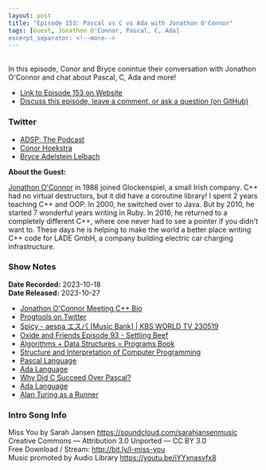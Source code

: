 ```yaml
---
layout: post
title: "Episode 153: Pascal vs C vs Ada with Jonathon O'Connor"
tags: [Guest, Jonathon O'Connor, Pascal, C, Ada]
excerpt_separator: <!--more-->
---
```


<br>In this episode, Conor and Bryce conintue their conversation with Jonathon O'Connor and chat about Pascal, C, Ada and more!

<!--more-->

* [Link to Episode 153 on Website](https://adspthepodcast.com/2023/10/27/Episode-153.html)
* [Discuss this episode, leave a comment, or ask a question (on GitHub)](https://github.com/codereport/adsp2/discussions/39)

### Twitter
 
* [ADSP: The Podcast](https://twitter.com/adspthepodcast)
* [Conor Hoekstra](https://twitter.com/code_report)
* [Bryce Adelstein Lelbach](https://twitter.com/blelbach)

**About the Guest:**

[Jonathon O'Connor](https://twitter.com/ninkibah) in 1988 joined Glockenspiel, a small Irish company. C++ had no virtual destructors, but it did have a coroutine library! I spent 2 years teaching C++ and OOP. In 2000, he switched over to Java. But by 2010, he started 7 wonderful years writing in Ruby. In 2016, he returned to a completely different C++, where one never had to see a pointer if you didn't want to. These days he is helping to make the world a better place writing C++ code for LADE GmbH, a company building electric car charging infrastructure.

### Show Notes
 
**Date Recorded:** 2023-10-18 <br>
**Date Released:** 2023-10-27

* [Jonathon O'Connor Meeting C++ Bio](https://meetingcpp.com/2018/Speaker/items/Jonathan_O_Connor.html)
* [Progtools on Twitter](https://twitter.com/progtools)
* [Spicy - aespa エスパ [Music Bank] | KBS WORLD TV 230519](https://www.youtube.com/watch?v=L_yKxGQ5XBo)
* [Oxide and Friends Episode 93 - Settling Beef](https://www.youtube.com/watch?v=jZs3hEBXcSw)
* [Algorithms + Data Structures = Programs Book](https://www.cl72.org/110dataAlgo/Algorithms%20%20%20Data%20Structures%20=%20Programs%20%5BWirth%201976-02%5D.pdf)
* [Structure and Interpretation of Computer Programming](https://mitpress.mit.edu/sites/default/files/sicp/full-text/book/book.html)
* [Pascal Language](https://en.wikipedia.org/wiki/Pascal_(programming_language))
* [Ada Language](https://en.wikipedia.org/wiki/Ada_(programming_language))
* [Why Did C Succeed Over Pascal?](https://www.quora.com/Why-did-C-succeed-over-Pascal)
* [Ada Language](https://en.wikipedia.org/wiki/Ada_(programming_language))
* [Alan Turing as a Runner](https://mathshistory.st-andrews.ac.uk/Extras/Turing_running/)

### Intro Song Info
 
Miss You by Sarah Jansen https://soundcloud.com/sarahjansenmusic<br>
Creative Commons — Attribution 3.0 Unported — CC BY 3.0<br>
Free Download / Stream: http://bit.ly/l-miss-you<br>
Music promoted by Audio Library https://youtu.be/iYYxnasvfx8<br>

